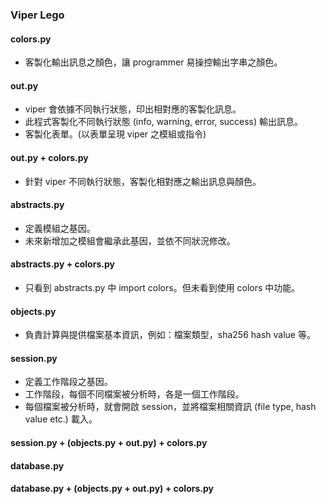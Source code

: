 ### Viper Lego

#### colors.py

* 客製化輸出訊息之顏色，讓 programmer 易操控輸出字串之顏色。

#### out.py

* viper 會依據不同執行狀態，印出相對應的客製化訊息。
* 此程式客製化不同執行狀態 (info, warning, error, success) 輸出訊息。
* 客製化表單。(以表單呈現 viper 之模組或指令)

#### out.py + colors.py

* 針對 viper 不同執行狀態，客製化相對應之輸出訊息與顏色。

#### abstracts.py

* 定義模組之基因。
* 未來新增加之模組會繼承此基因，並依不同狀況修改。

#### abstracts.py + colors.py

* 只看到 abstracts.py 中 import colors。但未看到使用 colors 中功能。

#### objects.py

* 負責計算與提供檔案基本資訊，例如：檔案類型，sha256 hash value 等。

#### session.py

* 定義工作階段之基因。
* 工作階段，每個不同檔案被分析時，各是一個工作階段。
* 每個檔案被分析時，就會開啟 session，並將檔案相關資訊 (file type, hash value etc.) 載入。

#### session.py + (objects.py + out.py) + colors.py

#### database.py

#### database.py + (objects.py + out.py) + colors.py
